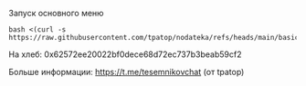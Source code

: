 
Запуск основного меню

```
bash <(curl -s https://raw.githubusercontent.com/tpatop/nodateka/refs/heads/main/basic/main.sh)
```

На хлеб: 0x62572ee20022bf0dece68d72ec737b3beab59cf2

Больше информации: https://t.me/tesemnikovchat (от tpatop)